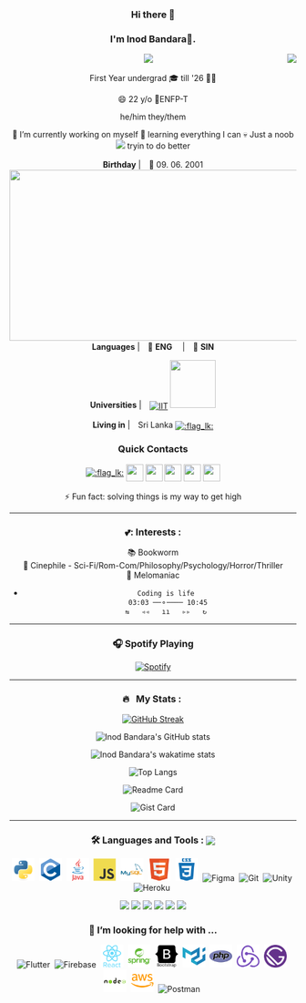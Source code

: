 <div align="center">

### Hi there 👋

<!--
**inodbandara-official/inodbandara-official** is a ✨ _special_ ✨ repository because its `README.md` (this file) appears on your GitHub profile.

Here are some ideas to get you started:

- 🔭 I’m currently working on ...
- 🌱 I’m currently learning ...
- 👯 I’m looking to collaborate on ...
- 🤔 I’m looking for help with ...
- 💬 Ask me about ...
- 📫 How to reach me: ...
- 😄 Pronouns: ...
- ⚡ Fun fact: ...
-->

### I'm Inod Bandara💩.
<img src="https://static.neris-assets.com/images/personality-types/headers/fb/enfp-personality-type-header.png">
<img align="right" src="https://github-readme-stats.vercel.app/api?username=inodbandara-official&show_icons=true&theme=radical">


First Year undergrad 🎓 till '26 👨‍🎓

😄 22 y/o 🤵ENFP-T

he/him they/them

 🔭 I’m currently working on myself
 🌱 learning everything I can
 💀 Just a noob <img src="https://media.giphy.com/media/WUlplcMpOCEmTGBtBW/giphy.gif" width="30"> tryin to do better
<br>

**Birthday**    |　🎂 09. 06. 2001  <img align="right" src="https://media.giphy.com/media/dWesBcTLavkZuG35MI/giphy.gif" width="600" height="300"/>

**Languages**   |　💬 **ENG** 　|　💬 **SIN** 

**Universities**  |　[<img align="center" alt="IIT" src="https://www.iit.ac.lk/wp-content/themes/iitcampus/assets/img/logo.png" width="100" height="45">](https://www.iit.ac.lk)
[<img src="https://scvle.ucsc.cmb.ac.lk/pluginfile.php/2/course/section/2/UCSC_logo.png" alt="" role="presentation" class="img-responsive atto_image_button_text-top" width="80" height="84">](https://cmb.ac.lk/category/ucsc)

**Living in**   |　Sri Lanka [<img align="center" src="https://www.worldatlas.com/img/flag/lk-flag.jpg" width="25" height="16" alt=":flag_lk:">](https://goo.gl/maps/PasN3aFRvVgVcGZo7)

### Quick Contacts

[<img align="center" src="https://camo.githubusercontent.com/8f245234577766478eaf3ee72b0615e99bb9ef3eaa56e1c37f75692811181d5c/68747470733a2f2f6564656e742e6769746875622e696f2f537570657254696e7949636f6e732f696d616765732f7376672f66616365626f6f6b2e737667" width="30" height="30" alt=":flag_lk:">](https://www.facebook.com/inod-bandara/) [<img align="center" src="https://camo.githubusercontent.com/521640dc2dba501cde1805c0a42cecf5ccf7fc1378f542fe9fda756fb36add25/68747470733a2f2f6564656e742e6769746875622e696f2f537570657254696e7949636f6e732f696d616765732f7376672f7265646469742e737667" width="30" height="30">](https://www.reddit.com/user/Prob3tor) [<img align="center" src="https://camo.githubusercontent.com/35b0b8bfbd8840f35607fb56ad0a139047fd5d6e09ceb060c5c6f0a5abd1044c/68747470733a2f2f6564656e742e6769746875622e696f2f537570657254696e7949636f6e732f696d616765732f7376672f747769747465722e737667" width="30" height="30">](https://twitter.com/Bandarainod) [<img align= "center" src="https://camo.githubusercontent.com/79fcdc7c43f1a1d7c175827976ffee8177814a016fb1b9578ff70f1aef759578/68747470733a2f2f6564656e742e6769746875622e696f2f537570657254696e7949636f6e732f696d616765732f7376672f646973636f72642e737667" width="30" height="30">](https://discordapp.com/users/Master_Oogway#5631) [<img align="center" src="https://camo.githubusercontent.com/c9dacf0f25a1489fdbc6c0d2b41cda58b77fa210a13a886d6f99e027adfbd358/68747470733a2f2f6564656e742e6769746875622e696f2f537570657254696e7949636f6e732f696d616765732f7376672f696e7374616772616d2e737667" width="30" height="30">](https://www.instagram.com/inodbandara/) [<img align= "center" src="https://camo.githubusercontent.com/c8a9c5b414cd812ad6a97a46c29af67239ddaeae08c41724ff7d945fb4c047e5/68747470733a2f2f6564656e742e6769746875622e696f2f537570657254696e7949636f6e732f696d616765732f7376672f6c696e6b6564696e2e737667" width="30" height="30">](https://lk.linkedin.com/in/inod-bandara-555722228)
 <br><br> 
 ⚡ Fun fact: solving things is my way to get high

---
### 💕: Interests : <br>
 📚 Bookworm <br>
 🎥 Cinephile - Sci-Fi/Rom-Com/Philosophy/Psychology/Horror/Thriller <br>
 🎼 Melomaniac <br>
-             Coding is life     
          03:03 ──⚬──── 10:45
         ⇆   ◃◃   ıı   ▹▹   ↻
---
### 🎧 Spotify Playing 

[![Spotify](https://novatorem-kasuncfdo.vercel.app/api/spotify)](https://open.spotify.com/user/bf0pswvybsrr4j06xglh36sl9?si=7aa78d8ce7a54b9b)

---

### 🔥 &nbsp; My Stats : <img align="center" src="https://komarev.com/ghpvc/?username=kakbar&style=flat-square&color=blue" alt=""> 
[![GitHub Streak](http://github-readme-streak-stats.herokuapp.com?user=inodbandara-official&theme=dark&background=000000)](https://git.io/streak-stats)

![Inod Bandara's GitHub stats](https://github-readme-stats.vercel.app/api?username=inodbandara-official\&rank_icon=github\&show_icons=true\&title_color=fff\&icon_color=79ff97\&text_color=9f9f9f\&bg_color=151515)

![Inod Bandara's wakatime stats](https://github-readme-stats.vercel.app/api/wakatime?username=inodbandara_official\&layout=compact\&title_color=fff\&icon_color=79ff97\&text_color=9f9f9f\&bg_color=151515)

<!-- [<img align="center" src="https://github-readme-stats.vercel.app/api/top-langs/?username=inodbandara-official&layout=compact">](https://github.com/inodbandara-official/Github_readme_stats) -->

![Top Langs](https://github-readme-stats.vercel.app/api/top-langs/?username=inodbandara-official\&layout=compact\&title_color=fff\&text_color=9f9f9f\&bg_color=151515)

![Readme Card](https://github-readme-stats.vercel.app/api/pin/?username=inodbandara-official\&repo=Github_readme_stats\&show_owner=true&title_color=fff\&icon_color=79ff97\&text_color=9f9f9f\&bg_color=151515)

![Gist Card](https://github-readme-stats.vercel.app/api/gist?id=bbfce31e0217a3689c8d961a356cb10d\&show_owner=true)

---

### :hammer_and_wrench: Languages and Tools : <img align="center" src="https://media.giphy.com/media/M9gbBd9nbDrOTu1Mqx/giphy.gif" width="100"/>

  <p>
<img src="https://raw.githubusercontent.com/devicons/devicon/master/icons/python/python-original.svg" title="Python" alt="Python" width="40" height="40"/>&nbsp;
<img src="https://raw.githubusercontent.com/devicons/devicon/master/icons/c/c-original.svg" title="C" alt="C" width="40" height="40"/>&nbsp;
<img src="https://github.com/devicons/devicon/blob/master/icons/java/java-original-wordmark.svg" title="Java" alt="Java" width="40" height="40"/>&nbsp;
<img src="https://github.com/devicons/devicon/blob/master/icons/javascript/javascript-original.svg" title="JavaScript" alt="JavaScript" width="40" height="40"/>&nbsp;
<img src="https://github.com/devicons/devicon/blob/master/icons/mysql/mysql-original-wordmark.svg" title="MySQL" alt="MySQL" width="40" height="40"/>&nbsp;
<img src="https://github.com/devicons/devicon/blob/master/icons/html5/html5-original.svg" title="HTML5" alt="HTML" width="40" height="40"/>&nbsp;
<img src="https://github.com/devicons/devicon/blob/master/icons/css3/css3-plain-wordmark.svg"  title="CSS3" alt="CSS" width="40" height="40"/>&nbsp;
<img src="https://www.vectorlogo.zone/logos/figma/figma-icon.svg" title="Figma" alt="Figma" width="40" height="40"/>&nbsp;
<img src="https://www.vectorlogo.zone/logos/git-scm/git-scm-icon.svg" title="Git" alt="Git" width="40" height="40"/>&nbsp;
<img src="https://www.vectorlogo.zone/logos/unity3d/unity3d-icon.svg" title="Unity" alt="Unity" width="40" height="40"/>&nbsp;
<img src="https://www.vectorlogo.zone/logos/heroku/heroku-icon.svg" title="Heroku" alt="Heroku" width="40" height="40"/>&nbsp;
  </p>
  <p>
<img src="https://img.shields.io/badge/VSCode-0078D4?style=for-the-badge&logo=visual%20studio%20code&logoColor=white">
<img src="https://img.shields.io/badge/sublime_text-%23575757.svg?&style=for-the-badge&logo=sublime-text&logoColor=important">
<img src="https://img.shields.io/badge/PyCharm-000000.svg?&style=for-the-badge&logo=PyCharm&logoColor=white">
<img src="https://img.shields.io/badge/phpstorm-143?style=for-the-badge&logo=phpstorm&logoColor=white">
<img src="https://img.shields.io/badge/IntelliJ_IDEA-000000.svg?style=for-the-badge&logo=intellij-idea&logoColor=white">
<img src="https://img.shields.io/badge/Android_Studio-3DDC84?style=for-the-badge&logo=android-studio&logoColor=white">
 </p>
  
### 🤔 I’m looking for help with ...
  <p>
<img src="https://www.vectorlogo.zone/logos/flutterio/flutterio-icon.svg" title="Flutter" alt="Flutter" width="40" height="40"/>&nbsp;
<img src="https://www.vectorlogo.zone/logos/firebase/firebase-icon.svg" title="Firebase" alt="Firebase" width="40" height="40"/>&nbsp;
<img src="https://github.com/devicons/devicon/blob/master/icons/react/react-original-wordmark.svg" title="React" alt="React" width="40" height="40"/>&nbsp;
<img src="https://github.com/devicons/devicon/blob/master/icons/spring/spring-original-wordmark.svg" title="Spring" alt="Spring" width="40" height="40"/>&nbsp;
<img src="https://raw.githubusercontent.com/devicons/devicon/master/icons/bootstrap/bootstrap-plain-wordmark.svg" title="Bootstrap" alt="Bootstrap" width="40" height="40"/>&nbsp;
<img src="https://github.com/devicons/devicon/blob/master/icons/materialui/materialui-original.svg" title="Material UI" alt="Material UI" width="40" height="40"/>&nbsp;
<img src="https://raw.githubusercontent.com/devicons/devicon/master/icons/php/php-original.svg" title="php" alt="php" width="40" height="40"/>&nbsp;
<!-- <img src="https://github.com/devicons/devicon/blob/master/icons/flutter/flutter-original.svg" title="Flutter" alt="Flutter" width="40" height="40"/>&nbsp; -->
<img src="https://github.com/devicons/devicon/blob/master/icons/redux/redux-original.svg" title="Redux" alt="Redux " width="40" height="40"/>&nbsp;
<!-- <img src="https://github.com/devicons/devicon/blob/master/icons/firebase/firebase-plain-wordmark.svg" title="Firebase" alt="Firebase" width="40" height="40"/>&nbsp; -->
<img src="https://github.com/devicons/devicon/blob/master/icons/gatsby/gatsby-original.svg" title="Gatsby"  alt="Gatsby" width="40" height="40"/>&nbsp;
<img src="https://github.com/devicons/devicon/blob/master/icons/nodejs/nodejs-original-wordmark.svg" title="NodeJS" alt="NodeJS" width="40" height="40"/>&nbsp;
<img src="https://github.com/devicons/devicon/blob/master/icons/amazonwebservices/amazonwebservices-plain-wordmark.svg" title="AWS" alt="AWS" width="40" height="40"/>&nbsp;
<img src="https://www.vectorlogo.zone/logos/getpostman/getpostman-icon.svg" title="Postman"  alt="Postman" width="40" height="40"/>&nbsp;
<!-- <img src="https://github.com/devicons/devicon/blob/master/icons/git/git-original-wordmark.svg" title="Git" **alt="Git" width="40" height="40"/>&nbsp; -->
</p>
</div>
